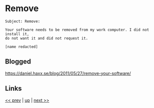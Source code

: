 # Remove

    Subject: Remove:

    Your software needs to be removed from my work computer. I did not install it,
    do not want it and did not request it.

    [name redacted]

## Blogged

<https://daniel.haxx.se/blog/2011/05/27/remove-your-software/>

## Links

[<< prev](2011-03-30.md) | [up](../) | [next >> ](../2012/2012-01-05.md)
